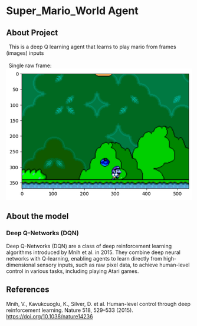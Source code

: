 # Super_Mario_World Agent

## About Project

&ensp;This is a deep Q learning agent that learns to play mario from frames (images) inputs\
\
&ensp;Single raw frame:\
![raw_frame](assets/raw_frame.png)

## About the model

### Deep Q-Networks (DQN)

Deep Q-Networks (DQN) are a class of deep reinforcement learning algorithms introduced by Mnih et al. in 2015. They combine deep neural networks with Q-learning, enabling agents to learn directly from high-dimensional sensory inputs, such as raw pixel data, to achieve human-level control in various tasks, including playing Atari games.

## References

Mnih, V., Kavukcuoglu, K., Silver, D. et al. Human-level control through deep reinforcement learning. Nature 518, 529–533 (2015). https://doi.org/10.1038/nature14236